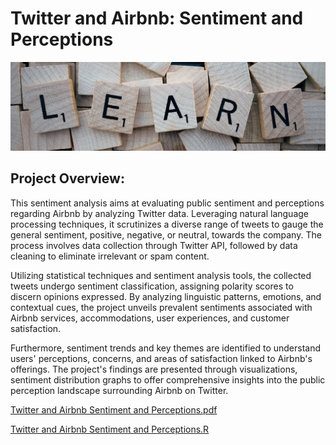 # Twitter and Airbnb: Sentiment and Perceptions
![Sentiment Analysis](Images/Sentiment.jpg)

## Project Overview:
This sentiment analysis aims at evaluating public sentiment and perceptions regarding Airbnb by analyzing Twitter data. Leveraging natural language processing techniques, it scrutinizes a diverse range of tweets to gauge the general sentiment, positive, negative, or neutral, towards the company. The process involves data collection through Twitter API, followed by data cleaning to eliminate irrelevant or spam content. 

Utilizing statistical techniques and sentiment analysis tools, the collected tweets undergo sentiment classification, assigning polarity scores to discern opinions expressed. By analyzing linguistic patterns, emotions, and contextual cues, the project unveils prevalent sentiments associated with Airbnb services, accommodations, user experiences, and customer satisfaction.

Furthermore, sentiment trends and key themes are identified to understand users' perceptions, concerns, and areas of satisfaction linked to Airbnb's offerings. The project's findings are presented through visualizations, sentiment distribution graphs to offer comprehensive insights into the public perception landscape surrounding Airbnb on Twitter.

[Twitter and Airbnb Sentiment and Perceptions.pdf](https://github.com/justgrossi/Portfolio/blob/main/5.Sentiment_Analysis/Twitter_and_Airbnb_Sentiment_and_Perceptions.pdf)

[Twitter and Airbnb Sentiment and Perceptions.R](https://github.com/justgrossi/Portfolio/blob/main/5.Sentiment_Analysis/Twitter_and_Airbnb_Sentiment_and_Perceptions.R)